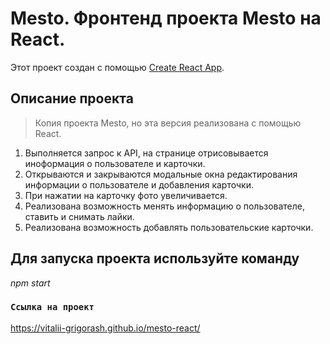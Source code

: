 # Mesto. Фронтенд проекта Mesto на React.

Этот проект создан с помощью [Create React App](https://github.com/facebook/create-react-app).

## Описание проекта

> Копия проекта Mesto, но эта версия реализована с помощью React.

1. Выполняется запрос к API, на странице отрисовывается иноформация о пользователе и карточки.
2. Открываются и закрываются модальные окна редактирования информации о пользователе и добавления карточки. 
3. При нажатии на карточку фото увеличивается.
4. Реализована возможность менять информацию о пользователе, ставить и снимать лайки.
5. Реализована возможность добавлять пользовательские карточки.

## Для запуска проекта используйте команду
*npm start*

### `Ссылка на проект`

https://vitalii-grigorash.github.io/mesto-react/